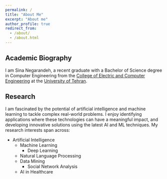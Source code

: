 ```yaml
---
permalink: /
title: "About Me"
excerpt: "About me"
author_profile: true
redirect_from: 
  - /about/
  - /about.html
---
```


## Academic Biography

I am Sina Negarandeh, a recent graduate with a Bachelor of Science degree in Computer Engineering from the [College of Electric and Computer Engineering](https://ece.ut.ac.ir/en/) at the [University of Tehran](https://ut.ac.ir/en).

## Research

I am fascinated by the potential of artificial intelligence and machine learning to tackle complex real-world problems. I enjoy identifying applications where these technologies can have a meaningful impact, and developing innovative solutions using the latest AI and ML techniques. My research interests span across:

- Artificial Intelligence
  - Machine Learning
    - Deep Learning
  - Natural Language Processing
  - Data Mining
    - Social Network Analysis
  - AI in Healthcare

